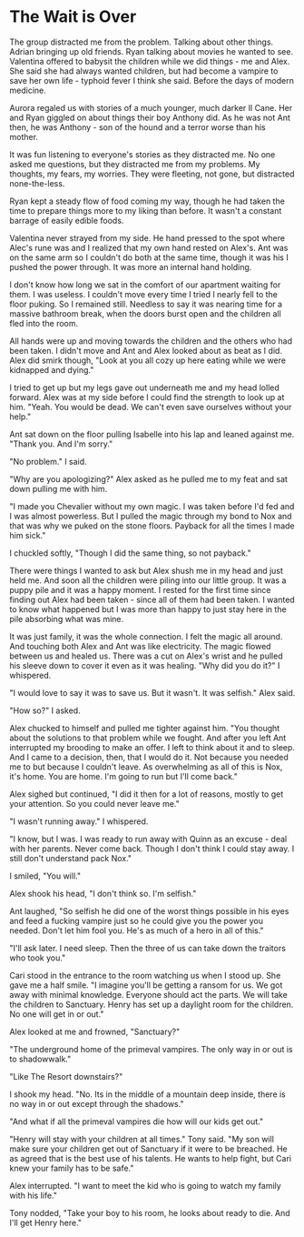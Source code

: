 # The Wait is Over

The group distracted me from the problem.  Talking about other things.  Adrian bringing up old friends.  Ryan talking about movies he wanted to see.  Valentina offered to babysit the children while we did things - me and Alex.  She said she had always wanted children, but had become a vampire to save her own life - typhoid fever I think she said.  Before the days of modern medicine.

Aurora regaled us with stories of a much younger, much darker Il Cane.  Her and Ryan giggled on about things their boy Anthony did.  As he was not Ant then, he was Anthony - son of the hound and a terror worse than his mother.  

It was fun listening to everyone's stories as they distracted me.  No one asked me questions, but they distracted me from my problems.  My thoughts, my fears, my worries.  They were fleeting, not gone, but distracted none-the-less.  

Ryan kept a steady flow of food coming my way, though he had taken the time to prepare things more to my liking than before.  It wasn't a constant barrage of easily edible foods.  

Valentina never strayed from my side.  He hand pressed to the spot where Alec's rune was and I realized that my own hand rested on Alex's.  Ant was on the same arm so I couldn't do both at the same time, though it was his I pushed the power through.  It was more an internal hand holding.

I don't know how long we sat in the comfort of our apartment waiting for them.  I was useless.  I couldn't move every time I tried I nearly fell to the floor puking.  So I remained still.  Needless to say it was nearing time for a massive bathroom break, when the doors burst open and the children all fled into the room.

All hands were up and moving towards the children and the others who had been taken.  I didn't move and Ant and Alex looked about as beat as I did.  Alex did smirk though, "Look at you all cozy up here eating while we were kidnapped and dying."

I tried to get up but my legs gave out underneath me and my head lolled forward.  Alex was at my side before I could find the strength to look up at him.  "Yeah. You would be dead.  We can't even save ourselves without your help."

Ant sat down on the floor pulling Isabelle into his lap and leaned against me.  "Thank you.  And I'm sorry."

"No problem."  I said.

"Why are you apologizing?"  Alex asked as he pulled me to my feat and sat down pulling me with him.  

"I made you Chevalier without my own magic.  I was taken before I'd fed and I was almost powerless.  But I pulled the magic through my bond to Nox and that was why we puked on the stone floors.  Payback for all the times I made him sick."

I chuckled softly, "Though I did the same thing, so not payback."

There were things I wanted to ask but Alex shush me in my head and just held me.  And soon all the children were piling into our little group.  It was a puppy pile and it was a happy moment.  I rested for the first time since finding out Alex had been taken - since all of them had been taken.  I wanted to know what happened but I was more than happy to just stay here in the pile absorbing what was mine. 

It was just family, it was the whole connection.  I felt the magic all around.  And touching both Alex and Ant was like electricity.  The magic flowed between us and healed us.  There was a cut on Alex's wrist and he pulled his sleeve down to cover it even as it was healing.  "Why did you do it?" I whispered.

"I would love to say it was to save us.  But it wasn't.  It was selfish."  Alex said.

"How so?" I asked.

Alex chucked to himself and pulled me tighter against him.  "You thought about the solutions to that problem while we fought.  And after you left Ant interrupted my brooding to make an offer.  I left to think about it and to sleep.  And I came to a decision, then, that I would do it.  Not because you needed me to but because I couldn't leave.  As overwhelming as all of this is Nox, it's home.  You are home.  I'm going to run but I'll come back."

Alex sighed but continued, "I did it then for a lot of reasons, mostly to get your attention.  So you could never leave me."

"I wasn't running away."  I whispered.

"I know, but I was.  I was ready to run away with Quinn as an excuse - deal with her parents.  Never come back.  Though I don't think I could stay away.  I still don't understand pack Nox."

I smiled, "You will."

Alex shook his head, "I don't think so.  I'm selfish."

Ant laughed, "So selfish he did one of the worst things possible in his eyes and feed a fucking vampire just so he could give you the power you needed.  Don't let him fool you.  He's as much of a hero in all of this."

"I'll ask later.  I need sleep.  Then the three of us can take down the traitors who took you."

Cari stood in the entrance to the room watching us when I stood up.  She gave me a half smile.  "I imagine you'll be getting a ransom for us.  We got away with minimal knowledge.  Everyone should act the parts.  We will take the children to Sanctuary.  Henry has set up a daylight room for the children.  No one will get in or out."

Alex looked at me and frowned, "Sanctuary?"

"The underground home of the primeval vampires.  The only way in or out is to shadowwalk."

"Like The Resort downstairs?"

I shook my head.  "No.  Its in the middle of a mountain deep inside, there is no way in or out except through the shadows."

"And what if all the primeval vampires die how will our kids get out."

"Henry will stay with your children at all times."  Tony said.  "My son will make sure your children get out of Sanctuary if it were to be breached.  He as agreed that is the best use of his talents.  He wants to help fight, but Cari knew your family has to be safe."

Alex interrupted.  "I want to meet the kid who is going to watch my family with his life."

Tony nodded, "Take your boy to his room, he looks about ready to die.  And I'll get Henry here."